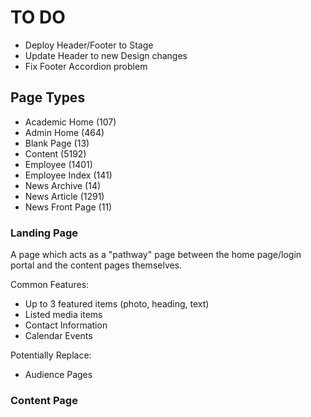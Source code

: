 TO DO
=====

* Deploy Header/Footer to Stage
* Update Header to new Design changes
* Fix Footer Accordion problem

## Page Types ##

* Academic Home (107)
* Admin Home (464)
* Blank Page (13)
* Content (5192)
* Employee (1401)
* Employee Index (141)
* News Archive (14)
* News Article (1291)
* News Front Page (11)

### Landing Page ###

A page which acts as a "pathway" page between the home page/login portal and the content pages themselves.

Common Features:

* Up to 3 featured items (photo, heading, text)
* Listed media items
* Contact Information
* Calendar Events

Potentially Replace:

* Audience Pages

### Content Page ###